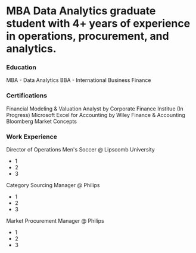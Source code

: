 # MBA Data Analytics graduate student with 4+ years of experience in operations, procurement, and analytics.

### Education
MBA - Data Analytics
BBA - International Business Finance

### Certifications
Financial Modeling & Valuation Analyst by Corporate Finance Institue (In Progress)
Microsoft Excel for Accounting by Wiley Finance & Accounting
Bloomberg Market Concepts

### Work Experience
Director of Operations Men's Soccer @ Lipscomb University
- 1
- 2
- 3

Category Sourcing Manager @ Philips 
- 1
- 2
- 3

Market Procurement Manager @ Philips
- 1
- 2
- 3
